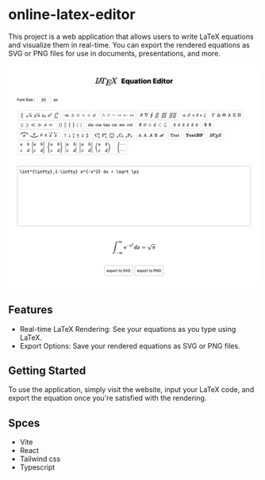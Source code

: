 # online-latex-editor

This project is a web application that allows users to write LaTeX equations
and visualize them in real-time. You can export the rendered equations as SVG
or PNG files for use in documents, presentations, and more.

![Preview](image.png)

## Features

- Real-time LaTeX Rendering: See your equations as you type using LaTeX.
- Export Options: Save your rendered equations as SVG or PNG files.

## Getting Started

To use the application, simply visit the website, input your LaTeX code,
and export the equation once you're satisfied with the rendering.

## Spces

- Vite
- React
- Tailwind css
- Typescript
